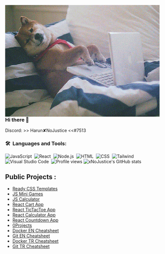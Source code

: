 <img alt="Dog" src="https://github.com/xNoJustice/xNoJustice/blob/12ec272a3f57cc1bd3211b1f22781c7ee6073763/assets/dog.gif" align="left" />

### Hi there 👋

Discord: >> Harun✘NoJustice <<#7513

### 🛠 &nbsp;Languages and Tools:

![JavaScript](https://img.shields.io/badge/-JavaScript-05122A?style=flat&logo=javascript)&nbsp;
![React](https://img.shields.io/badge/-React-05122A?style=flat&logo=react)&nbsp;
![Node.js](https://img.shields.io/badge/-Node.js-05122A?style=flat&logo=node.js)&nbsp;
![HTML](https://img.shields.io/badge/-HTML-05122A?style=flat&logo=HTML5)&nbsp;
![CSS](https://img.shields.io/badge/-CSS-05122A?style=flat&logo=CSS3&logoColor=1572B6)&nbsp;
![Tailwind](https://img.shields.io/badge/Tailwind_CSS-38B2AC?style=for-the-badge&logo=tailwind-css&logoColor=white)&nbsp;
![Visual Studio Code](https://img.shields.io/badge/-Visual%20Studio%20Code-05122A?style=flat&logo=visual-studio-code&logoColor=007ACC)&nbsp;
![Profile views](https://gpvc.arturio.dev/xNoJustice)
![xNoJustice's GitHub stats](https://github-readme-stats.vercel.app/api?username=xNoJustice&show_icons=true&theme=radical)&nbsp;

## Public Projects : 
- [Ready CSS Templates](https://github.com/xNoJustice/css-templates)&nbsp;
- [JS Mini Games](https://github.com/xNoJustice/mini-games-js)&nbsp;
- [JS Calculator](https://github.com/xNoJustice/calculator-js)&nbsp;
- [React Cart App](https://github.com/xNoJustice/react-cart-app)&nbsp;
- [React TicTacToe App](https://github.com/xNoJustice/react-tictactoe-app)&nbsp;
- [React Calculator App](https://github.com/xNoJustice/react-calculator-app)&nbsp;
- [React Countdown App](https://github.com/xNoJustice/react-countdown-app)&nbsp;
- [0Projects](https://github.com/xNoJustice/free/blob/master/0Projects.md)&nbsp;
- [Docker EN Cheatsheet](https://github.com/xNoJustice/free/blob/master/EN-Docker.md)&nbsp;
- [Git EN Cheatsheet](https://github.com/xNoJustice/free/blob/master/EN-Git.md)&nbsp;
- [Docker TR Cheatsheet](https://github.com/xNoJustice/free/blob/master/TR-Docker.md)&nbsp;
- [Git TR Cheatsheet](https://github.com/xNoJustice/free/blob/master/TR-Git.md)&nbsp;
